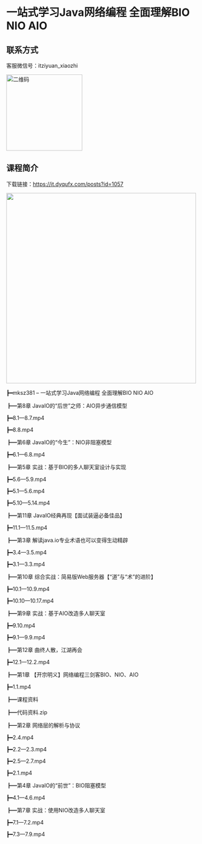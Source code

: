 # 一站式学习Java网络编程 全面理解BIO NIO AIO

## 联系方式

客服微信号：itziyuan_xiaozhi

<img src="https://ziyuanyun.oss-cn-guangzhou.aliyuncs.com/common/20240614073449/666b82192834a.jpg" width="200" height="200" alt="二维码">

## 课程简介

下载链接：https://it.dyqufx.com/posts?id=1057

<img src="https://ziyuanyun.oss-cn-guangzhou.aliyuncs.com/yun/20240515153604/664465e456093.jpg" width="500" alt="">

  ┣━mksz381 &#8211; 一站式学习Java网络编程 全面理解BIO NIO AIO

 ┣━第8章 JavaIO的“后世”之师：AIO异步通信模型

 ┣━8.1—8.7.mp4

 ┣━8.8.mp4

 ┣━第6章 JavaIO的“今生”：NIO非阻塞模型

 ┣━6.1—6.8.mp4

 ┣━第5章 实战：基于BIO的多人聊天室设计与实现

 ┣━5.6—5.9.mp4

 ┣━5.1—5.6.mp4

 ┣━5.10—5.14.mp4

 ┣━第11章 JavaIO经典再现【面试装逼必备佳品】

 ┣━11.1—11.5.mp4

 ┣━第3章 解读java.io专业术语也可以变得生动精辟

 ┣━3.4—3.5.mp4

 ┣━3.1—3.3.mp4

 ┣━第10章 综合实战：简易版Web服务器【“道”与“术”的进阶】

 ┣━10.1—10.9.mp4

 ┣━10.10—10.17.mp4

 ┣━第9章 实战：基于AIO改造多人聊天室

 ┣━9.10.mp4

 ┣━9.1—9.9.mp4

 ┣━第12章 曲终人散，江湖再会

 ┣━12.1—12.2.mp4

 ┣━第1章 【开宗明义】网络编程三剑客BIO、NIO、AIO

 ┣━1.1.mp4

 ┣━课程资料

 ┣━代码资料.zip

 ┣━第2章 网络层的解析与协议

 ┣━2.4.mp4

 ┣━2.2—2.3.mp4

 ┣━2.5—2.7.mp4

 ┣━2.1.mp4

 ┣━第4章 JavaIO的“前世”：BIO阻塞模型

 ┣━4.1—4.6.mp4

 ┣━第7章 实战：使用NIO改造多人聊天室

 ┣━7.1—7.2.mp4

 ┣━7.3—7.9.mp4

  